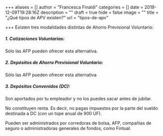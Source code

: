 +++
aliases = []
author = "Francesca Finaldi"
categories = []
date = 2019-12-09T19:28:16Z
description = ""
draft = true
hide = false
image = ""
title = "¿Qué tipos de APV existen?"
url = "tipos-de-apv"

+++
Existen tres modalidades distintas de Ahorro Previsional Voluntario:

##### 1. Cotizaciones Voluntarias:

Sólo las AFP pueden ofrecer esta alternativa.

##### 2. Depósitos de Ahorro Previsional Voluntario:

Sólo las AFP pueden ofrecer esta alternativa

##### 3. Depósitos Convenidos (DC):

Son aportados por tu empleador y no los puedes sacar antes de jubilar.

No constituyen renta. Es decir, no pagas impuestos por la parte del sueldo destinada a DC (con un tope anual de 900 UF).

Pueden ser administrados por corredoras de bolsa, AFP, compañías de seguro o administradoras generales de fondos, como Fintual.